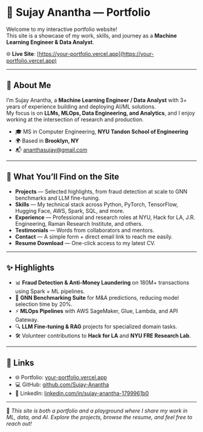 # 💼 Sujay Anantha — Portfolio

Welcome to my interactive portfolio website!  
This site is a showcase of my work, skills, and journey as a **Machine Learning Engineer & Data Analyst**.

🌐 **Live Site**: [https://your-portfolio.vercel.app](https://your-portfolio.vercel.app)

---

## 👋 About Me
I’m Sujay Anantha, a **Machine Learning Engineer / Data Analyst** with 3+ years of experience building and deploying AI/ML solutions.  
My focus is on **LLMs, MLOps, Data Engineering, and Analytics**, and I enjoy working at the intersection of research and production.

- 🎓 MS in Computer Engineering, **NYU Tandon School of Engineering**  
- 🌍 Based in **Brooklyn, NY**  
- 📬 [ananthasujay@gmail.com](mailto:ananthasujay@gmail.com)  

---

## 🚀 What You’ll Find on the Site
- **Projects** — Selected highlights, from fraud detection at scale to GNN benchmarks and LLM fine-tuning.
- **Skills** — My technical stack across Python, PyTorch, TensorFlow, Hugging Face, AWS, Spark, SQL, and more.
- **Experience** — Professional and research roles at NYU, Hack for LA, J.R. Engineering, Raman Research Institute, and others.
- **Testimonials** — Words from collaborators and mentors.
- **Contact** — A simple form + direct email link to reach me easily.
- **Resume Download** — One-click access to my latest CV.

---

## ✨ Highlights
- 📊 **Fraud Detection & Anti-Money Laundering** on 180M+ transactions using Spark + ML pipelines.  
- 🤖 **GNN Benchmarking Suite** for M&A predictions, reducing model selection time by 20%.  
- ⚡ **MLOps Pipelines** with AWS SageMaker, Glue, Lambda, and API Gateway.  
- 🔍 **LLM Fine-tuning & RAG** projects for specialized domain tasks.  
- 🛠️ Volunteer contributions to **Hack for LA** and **NYU FRE Research Lab**.  

---

## 🔗 Links
- 🌐 Portfolio: [your-portfolio.vercel.app](https://your-portfolio.vercel.app)  
- 💻 GitHub: [github.com/Sujay-Anantha](https://github.com/Sujay-Anantha)  
- 🔗 LinkedIn: [linkedin.com/in/sujay-anantha-1799961b0](https://www.linkedin.com/in/sujay-anantha-1799961b0/)  

---

📌 *This site is both a portfolio and a playground where I share my work in ML, data, and AI. Explore the projects, browse the resume, and feel free to reach out!*

